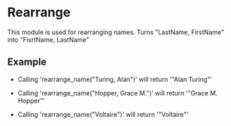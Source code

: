 Rearrange
=========

This module is used for rearranging names.
Turns "LastName, FirstName" into "FisrtName, LastName"

## Example

* Calling 'rearrange_name("Turing, Alan")' will return '"Alan Turing"'

* Calling 'rearrange_name("Hopper, Grace M.")' will return '"Grace M. Hopper"'

* Calling 'rearrange_name("Voltaire")' will return '"Voltaire"'
